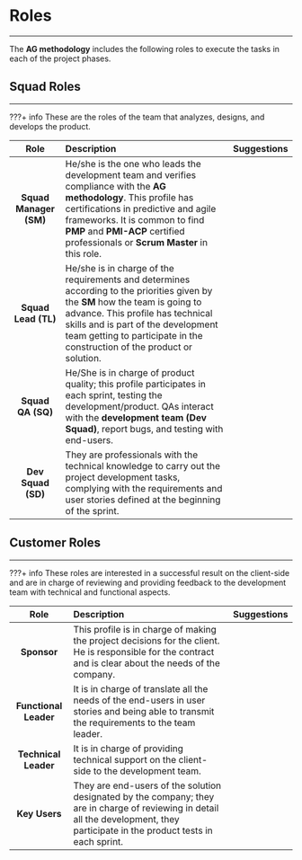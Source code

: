 # Roles
***
The **AG methodology** includes the following roles to execute the tasks in each of the project phases.

## Squad Roles
***

???+ info
    These are the roles of the team that analyzes, designs, and develops the product.

|        **Role**        | **Description**                                                                                                                                                                                                                                                                                  | **Suggestions** |
| :--------------------: | :----------------------------------------------------------------------------------------------------------------------------------------------------------------------------------------------------------------------------------------------------------------------------------------------- | :-------------- |
| **Squad Manager (SM)** | He/she is the one who leads the development team and verifies compliance with the **AG methodology**. This profile has certifications in predictive and agile frameworks. It is common to find **PMP** and **PMI-ACP** certified professionals or **Scrum Master** in this role.                 |                 |
|  **Squad Lead (TL)**  | He/she is in charge of the requirements and determines according to the priorities given by the **SM** how the team is going to advance. This profile has technical skills and is part of the development team getting to participate in the construction of the product or solution. |                 |
|  **Squad QA (SQ)**   | He/She is in charge of product quality; this profile participates in each sprint, testing the development/product. QAs interact with the **development team (Dev Squad)**, report bugs, and testing with end-users.                                                                               |                 |
|   **Dev Squad (SD)**   | They are professionals with the technical knowledge to carry out the project development tasks, complying with the requirements and user stories defined at the beginning of the sprint.                                                                                                         |                 |

## Customer Roles
***

???+ info
    These roles are interested in a successful result on the client-side and are in charge of reviewing and providing feedback to the development team with technical and functional aspects.

|       **Role**        | **Description**                                                                                                                                           | **Suggestions** |
| :-------------------: | :-------------------------------------------------------------------------------------------------------------------------------------------------------- | :-------------- |
|      **Sponsor**      | This profile is in charge of making the project decisions for the client. He is responsible for the contract and is clear about the needs of the company. |                 |
| **Functional Leader** | It is in charge of translate all the needs of the end-users in user stories and being able to transmit the requirements to the team leader.               |                 |
| **Technical Leader**  | It is in charge of providing technical support on the client-side to the development team.                                                                |                 |
|     **Key Users**     | They are end-users of the solution designated by the company; they are in charge of reviewing in detail all the development, they participate in the product tests in each sprint.                                                                                                                                                          |                 |

